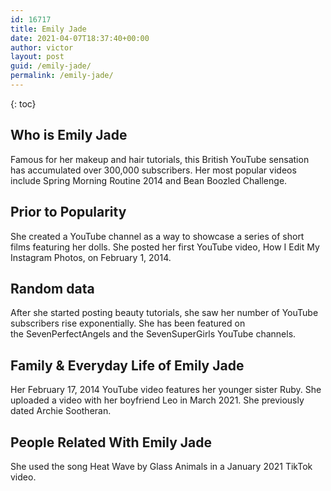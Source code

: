 ```yaml
---
id: 16717
title: Emily Jade
date: 2021-04-07T18:37:40+00:00
author: victor
layout: post
guid: /emily-jade/
permalink: /emily-jade/
---
```



{: toc}


## Who is Emily Jade



Famous for her makeup and hair tutorials, this British YouTube sensation has accumulated over 300,000 subscribers. Her most popular videos include Spring Morning Routine 2014 and Bean Boozled Challenge. 

                
                
                
## Prior to Popularity



She created a YouTube channel as a way to showcase a series of short films featuring her dolls. She posted her first YouTube video, How I Edit My Instagram Photos, on February 1, 2014. 

                
                
                
## Random data



After she started posting beauty tutorials, she saw her number of YouTube subscribers rise exponentially. She has been featured on the SevenPerfectAngels and the SevenSuperGirls YouTube channels. 

                
                
                
## Family & Everyday Life of Emily Jade



Her February 17, 2014 YouTube video features her younger sister Ruby. She uploaded a video with her boyfriend Leo in March 2021. She previously dated Archie Sootheran.

                
                
                
## People Related With Emily Jade



She used the song Heat Wave by Glass Animals in a January 2021 TikTok video.

                
              
            
          
          
          